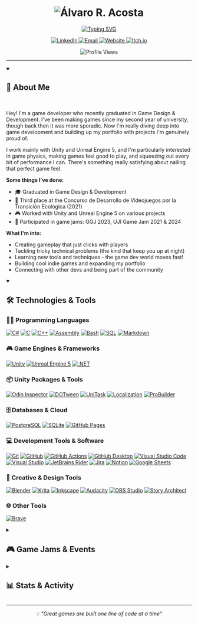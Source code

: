 <h1 align="center">
  <img src="https://readme-typing-svg.herokuapp.com?font=Fira+Code&size=60&pause=1000&repeat=false&color=a85593&center=true&width=800&height=200&lines=Álvaro+R.+Acosta" alt="Álvaro R. Acosta" />
</h1>

<p align="center">
  <a href="https://github.com/DenverCoder1/readme-typing-svg">
    <img src="https://readme-typing-svg.demolab.com?font=Fira+Code&size=32&pause=1000&center=true&vCenter=true&random=false&width=1000&height=100&color=a85593&lines=Game+Developer;Game+Design+%26+Development+Graduate;Specialized+in+Unity+%26+Unreal+Engine;Always+Learning+New+Things" alt="Typing SVG" />
  </a>
</p>

<p align="center">
  <a href="https://www.linkedin.com/in/%C3%A1lvaro-r-acosta/">
    <img src="https://img.shields.io/badge/LinkedIn-Álvaro%20R.%20Acosta-0A66C2?style=for-the-badge&logo=linkedin&logoColor=white&labelColor=0077B5" height="35" alt="LinkedIn"/>
  </a>
  <a href="mailto:alvracosta@gmail.com">
    <img src="https://img.shields.io/badge/Email-alvracosta%40gmail.com-EA4335?style=for-the-badge&logo=gmail&logoColor=white&labelColor=D93025" height="35" alt="Email"/>
  </a>
  <a href="https://www.albaro.dev/">
    <img src="https://img.shields.io/badge/Website-albaro.dev-4285F4?style=for-the-badge&logo=google-chrome&logoColor=white&labelColor=1A73E8" height="35" alt="Website"/>
  </a>
  <a href="https://moussa-ngongo.itch.io/">
    <img src="https://img.shields.io/badge/Itch.io-albaro%20Game%20Dev-FA5C5C?style=for-the-badge&logo=itchdotio&logoColor=white&labelColor=FF2449" height="35" alt="Itch.io"/>
  </a>
</p>

<p align="center">
  <img src="https://komarev.com/ghpvc/?username=MoussaNgongo&color=3f7dc1&style=for-the-badge&label=Profile+Views" height="35" alt="Profile Views"/>
</p>

---

<details open> 
  <summary><h2>👋 About Me</h2></summary>
  
  <br>
  
  Hey! I'm a game developer who recently graduated in Game Design & Development. I've been making games since my second year of university, though back then it was more sporadic. Now I'm really diving deep into game development and building up my portfolio with projects I'm genuinely proud of.
  
  I work mainly with Unity and Unreal Engine 5, and I'm particularly interested in game physics, making games feel good to play, and squeezing out every bit of performance I can. There's something really satisfying about nailing that perfect game feel.
  
  **Some things I've done:**
  - 🎓 Graduated in Game Design & Development
  - 🥉 Third place at the Concurso de Desarrollo de Videojuegos por la Transición Ecológica (2021)
  - 🎮 Worked with Unity and Unreal Engine 5 on various projects
  - 🎯 Participated in game jams: GGJ 2023, UJI Game Jam 2021 & 2024
  
  **What I'm into:**
  - Creating gameplay that just clicks with players
  - Tackling tricky technical problems (the kind that keep you up at night)
  - Learning new tools and techniques - the game dev world moves fast!
  - Building cool indie games and expanding my portfolio
  - Connecting with other devs and being part of the community
    
</details>

<details open> 
  <summary><h2>🛠️ Technologies & Tools</h2></summary>

  <h3>👨‍💻 Programming Languages</h3>
  
  <p>
    <a href="https://learn.microsoft.com/en-us/dotnet/csharp/"><img alt="C#" src="https://custom-icon-badges.demolab.com/badge/C%23-68217A.svg?style=for-the-badge&logo=cs2&logoColor=white" height="35"></a>
    <a href="https://en.wikipedia.org/wiki/C_(programming_language)"><img alt="C" src="https://custom-icon-badges.demolab.com/badge/C-03599C.svg?style=for-the-badge&logo=c-in-hexagon&logoColor=white" height="35"></a>
    <a href="https://isocpp.org/"><img alt="C++" src="https://custom-icon-badges.demolab.com/badge/C++-9C033A.svg?style=for-the-badge&logo=cpp2&logoColor=white" height="35"></a>
    <a href="https://en.wikipedia.org/wiki/Assembly_language"><img alt="Assembly" src="https://custom-icon-badges.demolab.com/badge/Assembly-525252.svg?style=for-the-badge&logo=asm-hex&logoColor=white" height="35"></a>
    <a href="https://www.gnu.org/software/bash/"><img alt="Bash" src="https://img.shields.io/badge/Bash-121011.svg?style=for-the-badge&logo=gnu-bash&logoColor=white" height="35"></a>
    <a href="https://en.wikipedia.org/wiki/SQL"><img alt="SQL" src="https://custom-icon-badges.demolab.com/badge/SQL-025E8C.svg?style=for-the-badge&logo=database&logoColor=white" height="35"></a>
    <a href="https://www.markdownguide.org/"><img alt="Markdown" src="https://img.shields.io/badge/Markdown-000000.svg?style=for-the-badge&logo=markdown&logoColor=white" height="35"></a>
  </p>

  <h3>🎮 Game Engines & Frameworks</h3>
  
  <p>
    <a href="https://unity.com/"><img alt="Unity" src="https://img.shields.io/badge/Unity-000000.svg?style=for-the-badge&logo=unity&logoColor=white" height="35"></a>
    <a href="https://www.unrealengine.com/"><img alt="Unreal Engine 5" src="https://img.shields.io/badge/Unreal%20Engine%205-0E1128.svg?style=for-the-badge&logo=unrealengine&logoColor=white" height="35"></a>
    <a href="https://dotnet.microsoft.com/"><img alt=".NET" src="https://img.shields.io/badge/.NET-512BD4?style=for-the-badge&logo=dotnet&logoColor=white" height="35"></a>
  </p>

  <h3>📦 Unity Packages & Tools</h3>
  
  <p>
    <a href="https://odininspector.com/"><img alt="Odin Inspector" src="https://custom-icon-badges.demolab.com/badge/Odin%20Inspector-6B4E99.svg?style=for-the-badge&logo=unity&logoColor=white" height="35"></a>
    <a href="http://dotween.demigiant.com/"><img alt="DOTween" src="https://custom-icon-badges.demolab.com/badge/DOTween-E74C3C.svg?style=for-the-badge&logo=unity&logoColor=white" height="35"></a>
    <a href="https://github.com/Cysharp/UniTask"><img alt="UniTask" src="https://custom-icon-badges.demolab.com/badge/UniTask-3498DB.svg?style=for-the-badge&logo=unity&logoColor=white" height="35"></a>
    <a href="https://docs.unity3d.com/Packages/com.unity.localization@latest"><img alt="Localization" src="https://custom-icon-badges.demolab.com/badge/Localization-27AE60.svg?style=for-the-badge&logo=unity&logoColor=white" height="35"></a>
    <a href="https://unity.com/features/probuilder"><img alt="ProBuilder" src="https://custom-icon-badges.demolab.com/badge/ProBuilder-F39C12.svg?style=for-the-badge&logo=unity&logoColor=white" height="35"></a>
  </p>

  <h3>🗄️ Databases & Cloud</h3>
  
  <p>
    <a href="https://www.postgresql.org/"><img alt="PostgreSQL" src="https://img.shields.io/badge/PostgreSQL-316192.svg?style=for-the-badge&logo=postgresql&logoColor=white" height="35"></a>
    <a href="https://www.sqlite.org/"><img alt="SQLite" src="https://img.shields.io/badge/SQLite-07405e.svg?style=for-the-badge&logo=sqlite&logoColor=white" height="35"></a>
    <a href="https://pages.github.com/"><img alt="GitHub Pages" src="https://img.shields.io/badge/GitHub%20Pages-327FC7.svg?style=for-the-badge&logo=github&logoColor=white" height="35"></a>
  </p>

  <h3>💻 Development Tools & Software</h3>
  
  <p>
    <a href="https://git-scm.com/"><img alt="Git" src="https://img.shields.io/badge/Git-F05033.svg?style=for-the-badge&logo=git&logoColor=white" height="35"></a>
    <a href="https://github.com/"><img alt="GitHub" src="https://img.shields.io/badge/GitHub-181717.svg?style=for-the-badge&logo=github&logoColor=white" height="35"></a>
    <a href="https://github.com/features/actions"><img alt="GitHub Actions" src="https://img.shields.io/badge/GitHub%20Actions-2671E5.svg?style=for-the-badge&logo=github%20actions&logoColor=white" height="35"></a>
    <a href="https://desktop.github.com/"><img alt="GitHub Desktop" src="https://img.shields.io/badge/GitHub%20Desktop-8034A9.svg?style=for-the-badge&logo=github&logoColor=white" height="35"></a>
    <a href="https://code.visualstudio.com/"><img alt="Visual Studio Code" src="https://img.shields.io/badge/VS%20Code-0078d7.svg?style=for-the-badge&logo=visual-studio-code&logoColor=white" height="35"></a>
    <a href="https://visualstudio.microsoft.com/"><img alt="Visual Studio" src="https://img.shields.io/badge/Visual%20Studio-5C2D91.svg?style=for-the-badge&logo=visual-studio&logoColor=white" height="35"></a>
    <a href="https://www.jetbrains.com/rider/"><img alt="JetBrains Rider" src="https://img.shields.io/badge/Rider-000000.svg?style=for-the-badge&logo=rider&logoColor=white" height="35"></a>
    <a href="https://www.atlassian.com/software/jira"><img alt="Jira" src="https://img.shields.io/badge/Jira-0052CC.svg?style=for-the-badge&logo=jira&logoColor=white" height="35"></a>
    <a href="https://www.notion.so/"><img alt="Notion" src="https://img.shields.io/badge/Notion-010101.svg?style=for-the-badge&logo=notion&logoColor=white" height="35"></a>
    <a href="https://www.google.com/sheets/about/"><img alt="Google Sheets" src="https://img.shields.io/badge/Sheets-34A853.svg?style=for-the-badge&logo=google%20sheets&logoColor=white" height="35"></a>
  </p>

  <h3>🎨 Creative & Design Tools</h3>
  
  <p>
    <a href="https://www.blender.org/"><img alt="Blender" src="https://img.shields.io/badge/Blender-F5792A.svg?style=for-the-badge&logo=blender&logoColor=white" height="35"></a>
    <a href="https://krita.org/"><img alt="Krita" src="https://img.shields.io/badge/Krita-203759.svg?style=for-the-badge&logo=krita&logoColor=white" height="35"></a>
    <a href="https://inkscape.org/"><img alt="Inkscape" src="https://img.shields.io/badge/Inkscape-000000?style=for-the-badge&logo=Inkscape&logoColor=white" height="35"></a>
    <a href="https://www.audacityteam.org/"><img alt="Audacity" src="https://img.shields.io/badge/Audacity-0000CC?style=for-the-badge&logo=audacity&logoColor=white" height="35"></a>
    <a href="https://obsproject.com/"><img alt="OBS Studio" src="https://img.shields.io/badge/OBS%20Studio-302E31?style=for-the-badge&logo=obs-studio&logoColor=white" height="35"></a>
    <a href="https://storyarchitect.app/"><img alt="Story Architect" src="https://custom-icon-badges.demolab.com/badge/Story%20Architect-8E44AD.svg?style=for-the-badge&logo=book&logoColor=white" height="35"></a>
  </p>

  <h3>🌐 Other Tools</h3>
  
  <p>
    <a href="https://brave.com/"><img alt="Brave" src="https://img.shields.io/badge/Brave-FB542B?style=for-the-badge&logo=brave&logoColor=white" height="35"></a>
  </p>

</details>

<details> 
  <summary><h2>🎮 Game Jams & Events</h2></summary>
  
  <br>
  
  | Event Name | Year | Role | Achievement |
  |------------|------|------|-------------|
  | **GGJ Shawnee State University** | 2023 | Participant | Developed a complete game prototype in 48 hours |
  | **Concurso de Desarrollo de Videojuegos por la Transición Ecológica** | 2021 | Participant | 🥉 **Third Place** |
  | **UJI Game Jam** | 2021, 2024 | Participant | Created innovative game concepts under time constraints |
  
</details>

<details> 
  <summary><h2>📊 Stats & Activity</h2></summary>
  
  <br>
  
  ![](./profile-3d-contrib/profile-gitblock.svg)
  
</details>

---

<p align="center">
  <i>💡 "Great games are built one line of code at a time"</i>
</p>
